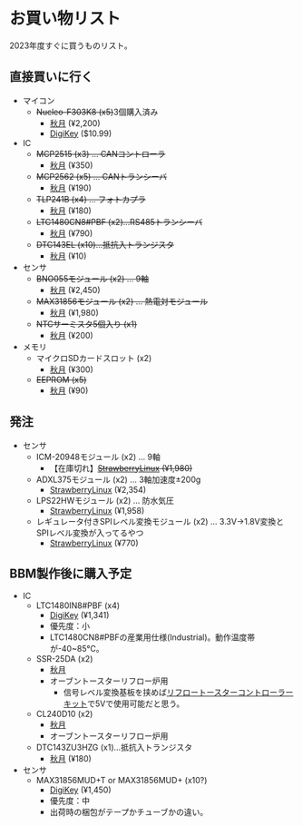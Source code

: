 # お買い物リスト

2023年度すぐに買うものリスト。

## 直接買いに行く

- マイコン
  - ~~Nucleo-F303K8 (x5)~~3個購入済み
    - [秋月](https://akizukidenshi.com/catalog/g/gM-10172/) (¥2,200)
    - [DigiKey](https://www.digikey.jp/short/vvwbvcq3) ($10.99)
- IC
  - ~~MCP2515 (x3) ... CANコントローラ~~
    - [秋月](https://akizukidenshi.com/catalog/g/gI-12030/) (¥350)
  - ~~MCP2562 (x5) ... CANトランシーバ~~
    - [秋月](https://akizukidenshi.com/catalog/g/gI-14383/) (¥190)
  - ~~TLP241B (x4) ... フォトカプラ~~
    - [秋月](https://akizukidenshi.com/catalog/g/gI-16705/) (¥180)
  - ~~LTC1480CN8#PBF (x2)...RS485トランシーバ~~
    - [秋月](https://akizukidenshi.com/catalog/g/gI-16602/) (¥790)
  - ~~DTC143EL (x10)...抵抗入トランジスタ~~
    - [秋月](https://akizukidenshi.com/catalog/g/gI-12469/) (¥10)
- センサ
  - ~~BNO055モジュール (x2) ... 9軸~~
    - [秋月](https://akizukidenshi.com/catalog/g/gK-16996/) (¥2,450)
  - ~~MAX31856モジュール (x2) ... 熱電対モジュール~~
    - [秋月](https://akizukidenshi.com/catalog/g/gM-08218/) (¥1,980)
  - ~~NTCサーミスタ5個入り (x1)~~
    - [秋月](https://akizukidenshi.com/catalog/g/gP-05251/) (¥200)
- メモリ
  - マイクロSDカードスロット (x2)
    - [秋月](https://akizukidenshi.com/catalog/g/gK-05488/) (¥300)
  - ~~EEPROM (x5)~~
    - [秋月](https://akizukidenshi.com/catalog/g/gI-03568/) (¥90)

## 発注

- センサ
  - ICM-20948モジュール (x2) ... 9軸
    - 【在庫切れ】~~[StrawberryLinux](https://strawberry-linux.com/catalog/items?code=20948) (¥1,980)~~
  - ADXL375モジュール (x2) ... 3軸加速度±200g
    - [StrawberryLinux](https://strawberry-linux.com/catalog/items?code=12112) (¥2,354)
  - LPS22HWモジュール (x2) ... 防水気圧
    - [StrawberryLinux](https://strawberry-linux.com/catalog/items?code=12133) (¥1,958)
  - レギュレータ付きSPIレベル変換モジュール (x2) ... 3.3V->1.8V変換とSPIレベル変換が入ってるやつ
    - [StrawberryLinux](https://strawberry-linux.com/catalog/items?code=10304) (¥770)

## BBM製作後に購入予定

- IC
  - LTC1480IN8#PBF (x4)
    - [DigiKey](https://www.digikey.jp/ja/products/detail/analog-devices-inc/LTC1480IN8-PBF/963146) (¥1,341)
    - 優先度：小
    - LTC1480CN8#PBFの産業用仕様(Industrial)。動作温度帯が-40~85℃。
  - SSR-25DA (x2)
    - [秋月](https://akizukidenshi.com/catalog/g/gI-14017/)
    - オーブントースターリフロー炉用
      - 信号レベル変換基板を挟めば[リフロートースターコントローラーキット](https://mag.switch-science.com/2013/10/15/toaster-controller/)で5Vで使用可能だと思う。
  - CL240D10 (x2)
    - [秋月](https://www.mouser.jp/ProductDetail/Crydom/CL240D10?qs=3FxHq6lNtC7Q6TB3CqdpvA%3D%3D)
    - オーブントースターリフロー炉用
  - DTC143ZU3HZG (x1)...抵抗入トランジスタ
    - [秋月](https://akizukidenshi.com/catalog/g/gI-16746/) (¥180)
- センサ
  - MAX31856MUD+T or MAX31856MUD+ (x10?)
    - [DigiKey](https://www.digikey.jp/ja/products/detail/analog-devices-inc-maxim-integrated/MAX31856MUD-T/5050206) (¥1,450)
    - 優先度：中
    - 出荷時の梱包がテープかチューブかの違い。
